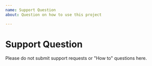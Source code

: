 ```yaml
---
name: Support Question
about: Question on how to use this project

---
```


# Support Question

Please do not submit support requests or "How to" questions here.
